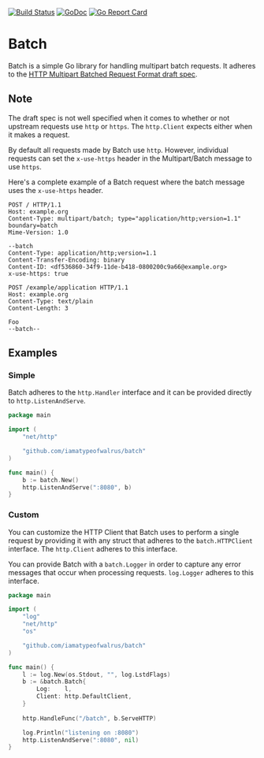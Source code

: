 [![Build Status](https://codebuild.us-west-2.amazonaws.com/badges?uuid=eyJlbmNyeXB0ZWREYXRhIjoicVhVc05mSW4xeW1vVzdadEk4VG1ldFFzUHFKekNjeUdXOHF6enVianRYNXMrZ01oamxuZHBWTnQvYmp0ay9lQzdzUU5sMkxhWUlqVjZwODRZcVFXeGZNPSIsIml2UGFyYW1ldGVyU3BlYyI6IjkvT3FtOTJGbnd3NEs3a3IiLCJtYXRlcmlhbFNldFNlcmlhbCI6MX0%3D&branch=master)](https://codebuild.us-west-2.amazonaws.com/badges?uuid=eyJlbmNyeXB0ZWREYXRhIjoicVhVc05mSW4xeW1vVzdadEk4VG1ldFFzUHFKekNjeUdXOHF6enVianRYNXMrZ01oamxuZHBWTnQvYmp0ay9lQzdzUU5sMkxhWUlqVjZwODRZcVFXeGZNPSIsIml2UGFyYW1ldGVyU3BlYyI6IjkvT3FtOTJGbnd3NEs3a3IiLCJtYXRlcmlhbFNldFNlcmlhbCI6MX0%3D&branch=master)
[![GoDoc](https://godoc.org/github.com/iamatypeofwalrus/batch?status.svg)](https://godoc.org/github.com/iamatypeofwalrus/batch)
[![Go Report Card](https://goreportcard.com/badge/github.com/iamatypeofwalrus/batch)](https://goreportcard.com/report/github.com/iamatypeofwalrus/batch)
# Batch

Batch is a simple Go library for handling multipart batch requests. It adheres to the [HTTP Multipart Batched Request Format draft spec](https://tools.ietf.org/id/draft-snell-http-batch-00.html).

## Note
The draft spec is not well specified when it comes to whether or not upstream requests use `http` or `https`. The `http.Client` expects either when it makes a request.

By default all requests made by Batch use `http`. However, individual requests can set the `x-use-https` header in the Multipart/Batch message to use `https`.

Here's a complete example of a Batch request where the batch message uses the `x-use-https` header.

```
POST / HTTP/1.1
Host: example.org
Content-Type: multipart/batch; type="application/http;version=1.1" boundary=batch
Mime-Version: 1.0

--batch
Content-Type: application/http;version=1.1
Content-Transfer-Encoding: binary
Content-ID: <df536860-34f9-11de-b418-0800200c9a66@example.org>
x-use-https: true

POST /example/application HTTP/1.1
Host: example.org
Content-Type: text/plain
Content-Length: 3

Foo
--batch--
```

## Examples

### Simple
Batch adheres to the `http.Handler` interface and it can be provided directly to `http.ListenAndServe`.

```go
package main

import (
	"net/http"

	"github.com/iamatypeofwalrus/batch"
)

func main() {
	b := batch.New()
	http.ListenAndServe(":8080", b)
}
```

### Custom
You can customize the HTTP Client that Batch uses to perform a single request by providing it with any struct that adheres to the `batch.HTTPClient` interface. The `http.Client` adheres to this interface.

You can provide Batch with a `batch.Logger` in order to capture any error messages that occur when processing requests. `log.Logger` adheres to this interface.

```go
package main

import (
	"log"
	"net/http"
	"os"

	"github.com/iamatypeofwalrus/batch"
)

func main() {
	l := log.New(os.Stdout, "", log.LstdFlags)
	b := &batch.Batch{
		Log:    l,
		Client: http.DefaultClient,
	}
	
	http.HandleFunc("/batch", b.ServeHTTP)

	log.Println("listening on :8080")
	http.ListenAndServe(":8080", nil)
}
```
